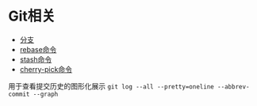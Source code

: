 # Git相关

* [分支](/git/branch.md)
* [rebase命令](/git/rebase.md)
* [stash命令](/git/stash.md)
* [cherry-pick命令](#)

用于查看提交历史的图形化展示
`git log --all --pretty=oneline --abbrev-commit --graph`